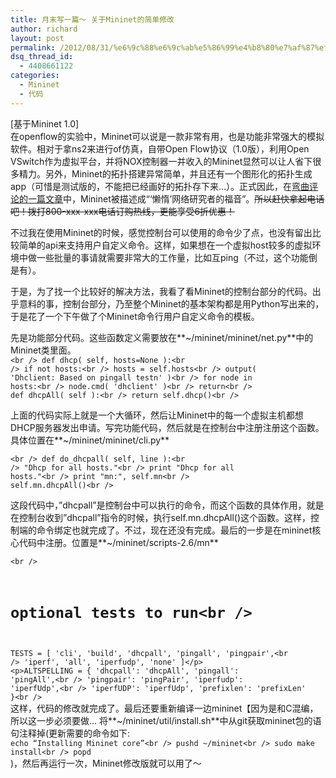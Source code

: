 ```yaml
---
title: 月末写一篇～ 关于Mininet的简单修改
author: richard
layout: post
permalink: /2012/08/31/%e6%9c%88%e6%9c%ab%e5%86%99%e4%b8%80%e7%af%87%ef%bd%9e-%e5%85%b3%e4%ba%8emininet%e7%9a%84%e7%ae%80%e5%8d%95%e4%bf%ae%e6%94%b9/
dsq_thread_id:
  - 4408661122
categories:
  - Mininet
  - 代码
---
```

[基于Mininet 1.0]  
在openflow的实验中，Mininet可以说是一款非常有用，也是功能非常强大的模拟软件。相对于拿ns2来进行of仿真，自带Open Flow协议（1.0版），利用Open VSwitch作为虚拟平台，并将NOX控制器一并收入的Mininet显然可以让人省下很多精力。另外，Mininet的拓扑搭建异常简单，并且还有一个图形化的拓扑生成app（可惜是测试版的，不能把已经画好的拓扑存下来&#8230;）。正式因此，在<a title="Mininet – “懒惰”网络研究者的福音" href="http://www.tektalk.org/2011/01/08/mininet-%E2%80%93-%E2%80%9C%E6%87%92%E6%83%B0%E2%80%9D%E7%BD%91%E7%BB%9C%E7%A0%94%E7%A9%B6%E8%80%85%E7%9A%84%E7%A6%8F%E9%9F%B3/" target="_blank">弯曲评论的一篇文章</a>中，Mininet被描述成“‘懒惰’网络研究者的福音”。<del datetime="2012-08-31T08:08:12+00:00">所以赶快拿起电话吧！拨打800-xxx-xxx电话订购热线，更能享受6折优惠！</del>

不过我在使用Mininet的时候，感觉控制台可以使用的命令少了点，也没有留出比较简单的api来支持用户自定义命令。这样，如果想在一个虚拟host较多的虚拟环境中做一些批量的事请就需要非常大的工作量，比如互ping（不过，这个功能倒是有）。

于是，为了找一个比较好的解决方法，我看了看Mininet的控制台部分的代码。出乎意料的事，控制台部分，乃至整个Mininet的基本架构都是用Python写出来的，于是花了一个下午做了个Mininet命令行用户自定义命令的模板。<!--more-->

先是功能部分代码。这些函数定义需要放在**~/mininet/mininet/net.py**中的Mininet类里面。  
<code lang="python">&lt;br />
def dhcp( self, hosts=None ):&lt;br />
    if not hosts:&lt;br />
        hosts = self.hosts&lt;br />
        output( 'Dhclient: Based on pingall testn' )&lt;br />
    for node in hosts:&lt;br />
        node.cmd( 'dhclient' )&lt;br />
    return&lt;br />
def dhcpAll( self ):&lt;br />
    return self.dhcp()&lt;br />
</code>

上面的代码实际上就是一个大循环，然后让Mininet中的每一个虚拟主机都想DHCP服务器发出申请。写完功能代码，</code>然后就是在控制台中注册注册这个函数。具体位置在**~/mininet/mininet/cli.py**

<code lang="python">&lt;br />
def do_dhcpall( self, line ):&lt;br />
    "Dhcp for all hosts."&lt;br />
    print "Dhcp for all hosts."&lt;br />
    print "mn:", self.mn&lt;br />
    self.mn.dhcpAll()&lt;br />
</code>

这段代码中，&#8221;dhcpall&#8221;是控制台中可以执行的命令，而这个函数的具体作用，就是在控制台收到&#8221;dhcpall&#8221;指令的时候，执行self.mn.dhcpAll()这个函数。这样，控制端的命令绑定也就完成了。不过，现在还没有完成。最后的一步是在mininet核心代码中注册。位置是**~/mininet/scripts-2.6/mn**

<code lang="python">&lt;br />
# optional tests to run&lt;br />
TESTS = [ 'cli', 'build', 'dhcpall', 'pingall', 'pingpair',&lt;br />
          'iperf', 'all', 'iperfudp', 'none' ]&lt;/p>
&lt;p>ALTSPELLING = { 'dhcpall': 'dhcpAll', 'pingall': 'pingAll',&lt;br />
             'pingpair': 'pingPair', 'iperfudp': 'iperfUdp',&lt;br />
             'iperfUDP': 'iperfUdp', 'prefixlen': 'prefixLen' }&lt;br />
</code>  
这样，代码的修改就完成了。最后还要重新编译一边mininet【因为是和C混编，所以这一步必须要做&#8230; 将**~/mininet/util/install.sh**中从git获取mininet包的语句注释掉(更新需要的命令如下:  
`echo “Installing Mininet core”<br />
pushd ~/mininet<br />
sudo make install<br />
popd`  
)，然后再运行一次，Mininet修改版就可以用了～